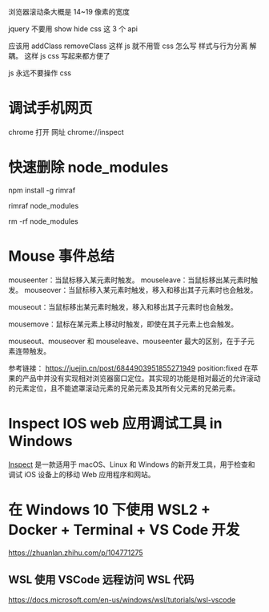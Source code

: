 浏览器滚动条大概是 14~19 像素的宽度

jquery 不要用 show hide css 这 3 个 api

应该用 addClass removeClass 这样 js 就不用管 css 怎么写 样式与行为分离 解耦。
这样 js css 写起来都方便了

js 永远不要操作 css

# 调试手机网页

chrome 打开 网址 chrome://inspect

# 快速删除 node_modules

npm install -g rimraf

rimraf node_modules

rm -rf node_modules

# Mouse 事件总结

mouseenter：当鼠标移入某元素时触发。
mouseleave：当鼠标移出某元素时触发。
mouseover：当鼠标移入某元素时触发，移入和移出其子元素时也会触发。

mouseout：当鼠标移出某元素时触发，移入和移出其子元素时也会触发。

mousemove：鼠标在某元素上移动时触发，即使在其子元素上也会触发。

mouseout、mouseover 和 mouseleave、mouseenter 最大的区别，在于子元素连带触发。

参考链接： https://juejin.cn/post/6844903951855271949
position:fixed 在苹果的产品中并没有实现相对浏览器窗口定位。其实现的功能是相对最近的允许滚动的元素定位，且不能遮罩滚动元素的兄弟元素及其所有父元素的兄弟元素。

# Inspect IOS web 应用调试工具 in Windows

[Inspect](https://inspect.dev/) 是一款适用于 macOS、Linux 和 Windows 的新开发工具，用于检查和调试 iOS 设备上的移动 Web 应用程序和网站。

# 在 Windows 10 下使用 WSL2 + Docker + Terminal + VS Code 开发

https://zhuanlan.zhihu.com/p/104771275

## WSL 使用 VSCode 远程访问 WSL 代码

https://docs.microsoft.com/en-us/windows/wsl/tutorials/wsl-vscode
